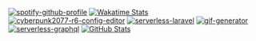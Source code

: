 [![spotify-github-profile][spotify_profile]][spotify_redirect] [![Wakatime Stats][wakatime_stats]][wakatime_profile]  
[![cyberpunk2077-r6-config-editor][cyberpunk2077_r6_config_editor]][aws_sam_php_repo]
[![serverless-laravel][serverless_laravel_stats]][serverless_laravel_repo]
[![gif-generator][gif_generator_stats]][gif_generator_repo]
[![serverless-graphql][serverless_graphql_stats]][serverless_graphql_repo]
[![GitHub Stats][github_stats]][github_profile]


[github_stats]: https://github-readme-stats.vercel.app/api?username=rdok&count_private=true&show_icons=true&theme=gruvbox&custom_title=Stats
[github_profile]: https://github.com/rdok
[wakatime_stats]: https://github-readme-stats.vercel.app/api/wakatime?username=rdok&theme=gruvbox&custom_title=Last%207%20Days
[wakatime_profile]: https://wakatime.com/@rdok
[cyberpunk2077_r6_config_editor]: https://github-readme-stats.vercel.app/api/pin/?username=rdok&repo=cyberpunk2077-r6-config-editor&theme=gruvbox&=v3
[aws_sam_php_repo]: https://github.com/rdok/aws-sam-php
[serverless_laravel_stats]: https://github-readme-stats.vercel.app/api/pin/?username=rdok&repo=serverless-laravel&theme=gruvbox
[serverless_laravel_repo]: https://github.com/rdok/serverless-laravel
[gif_generator_stats]: https://github-readme-stats.vercel.app/api/pin/?username=rdok&repo=gif-generator&theme=gruvbox
[gif_generator_repo]: https://github.com/rdok/gif-generator
[serverless_graphql_stats]: https://github-readme-stats.vercel.app/api/pin/?username=rdok&repo=serverless-graphql&theme=gruvbox
[serverless_graphql_repo]: https://github.com/rdok/serverless-graphql
[spotify_profile]: https://spotify-github-profile.vercel.app/api/view?uid=r.dokollari&cover_image=true&theme=default&bar_color=53b14f&bar_color_cover=true
[spotify_redirect]: https://spotify-github-profile.vercel.app/api/view?uid=r.dokollari&redirect=true
